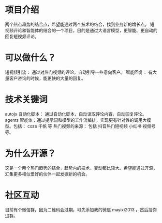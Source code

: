 # 项目介绍
两个热点趋势的结合点，希望能通过两个技术的结合，找到业务新的增长点。
短视频评论和智能体的结合的一个项目，目的是通过大语言模型，更智能、更自动的回复短视频评论。

# 可以做什么？
短视频引流： 通过对热门视频的评论，自动引导一些意向客户。
智能回复： 有大量客户咨询的时候，能更快的大量的回复。

# 技术关键词
autojs 自动化脚本： 通过自动化脚本，自动读取评论内容，自动回复评论。
agents 智能体：通过提示词和模型的工作流编排，实现更有针对性的调用大模型。包括： coze 千帆 等
热门视频的来源： 包括 抖音热门短视频  小红书 视频号等。

# 为什么开源？
这是一个两个热门趋势的结合，趋势内的技术，变动都比较大。希望能通过开源，汇集更多相似爱好的伙伴一起发掘新的机会。

# 社区互动
目前有个微信群，因为二维码会过期，可先添加我的微信 mayixi2013 ，然后拉你进群。
